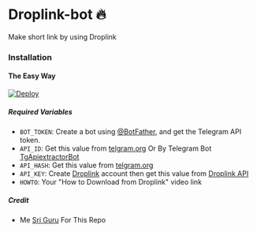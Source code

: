 # Droplink-bot 🔥

Make short link by using Droplink

### Installation

#### The Easy Way

[![Deploy](https://www.herokucdn.com/deploy/button.svg)](https://www.heroku.com/deploy?template=https://github.com/SmartGuruv/Droplink-Convert-TS)


##### Required Variables

- `BOT_TOKEN`: Create a bot using [@BotFather](https://telegram.dog/BotFather), and get the Telegram API token.
- `API_ID`: Get this value from [telgram.org](https://my.telegram.org/apps) Or By Telegram Bot [TgApiextractorBot](https://telegram.dog/TgApiextractorBot)
- `API_HASH`: Get this value from [telgram.org](https://my.telegram.org/apps)
- `API_KEY`: Create [Droplink](https://Droplinks.co/) account then get this value from [Droplink API](https://Droplinks.co/member/tools/api)
- `HOWTO`: Your "How to Download from Droplink" video link

##### Credit

- Me [Sri Guru](https://github.com/SriGuru05/Droplink-Convert) For This Repo
